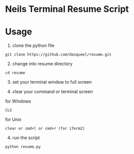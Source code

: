 # Neils Terminal Resume Script

# Usage
1) clone the python file
```
git clone https://github.com/dasqueel/resume.git
```
2) change into resume directory
```
cd resume
```

3) set your terminal window to full screen

4) clear your command or terminal screen

for Windows
```
CLS
```
for Unix
```
clear or cmd+l or cmd+r (for iTerm2)
```

4) run the script
```
python resume.py
```
